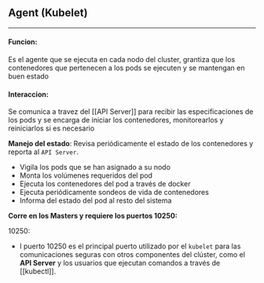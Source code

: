 ## Agent (Kubelet)
---
#### Funcion:
Es el agente que se ejecuta en cada nodo del cluster, grantiza que los contenedores que pertenecen a los pods se ejecuten y se mantengan en buen estado
#### Interaccion:
Se comunica a travez del [[API Server]] para recibir las especificaciones de los pods y se encarga de iniciar los contenedores, monitorearlos y reiniciarlos si es necesario

**Manejo del estado**: Revisa periódicamente el estado de los contenedores y reporta al `API Server`.

* Vigila los pods que se han asignado a su nodo 
* Monta los volúmenes requeridos del pod 
* Ejecuta los contenedores del pod a través de docker 
* Ejecuta periódicamente sondeos de vida de contenedores 
* Informa del estado del pod al resto del sistema

**Corre en los Masters y requiere los puertos 10250:**

10250:

- l puerto 10250 es el principal puerto utilizado por el `kubelet` para las comunicaciones seguras con otros componentes del clúster, como el **API Server** y los usuarios que ejecutan comandos a través de [[kubectl]].

